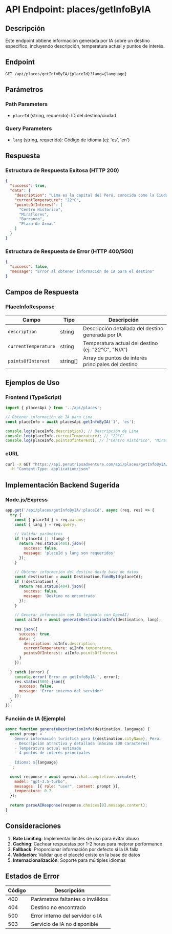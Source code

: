 # API Endpoint: places/getInfoByIA

## Descripción
Este endpoint obtiene información generada por IA sobre un destino específico, incluyendo descripción, temperatura actual y puntos de interés.

## Endpoint
```
GET /api/places/getInfoByIA/{placeId}?lang={language}
```

## Parámetros

### Path Parameters
- `placeId` (string, requerido): ID del destino/ciudad

### Query Parameters
- `lang` (string, requerido): Código de idioma (ej: 'es', 'en')

## Respuesta

### Estructura de Respuesta Exitosa (HTTP 200)
```json
{
  "success": true,
  "data": {
    "description": "Lima es la capital del Perú, conocida como la Ciudad de los Reyes. Combina historia colonial con modernidad, siendo el centro político, cultural y económico del país.",
    "currentTemperature": "22°C",
    "pointsOfInterest": [
      "Centro Histórico",
      "Miraflores",
      "Barranco",
      "Plaza de Armas"
    ]
  }
}
```

### Estructura de Respuesta de Error (HTTP 400/500)
```json
{
  "success": false,
  "message": "Error al obtener información de IA para el destino"
}
```

## Campos de Respuesta

### PlaceInfoResponse
| Campo | Tipo | Descripción |
|-------|------|-------------|
| `description` | string | Descripción detallada del destino generada por IA |
| `currentTemperature` | string | Temperatura actual del destino (ej: "22°C", "N/A") |
| `pointsOfInterest` | string[] | Array de puntos de interés principales del destino |

## Ejemplos de Uso

### Frontend (TypeScript)
```typescript
import { placesApi } from '../api/places';

// Obtener información de IA para Lima
const placeInfo = await placesApi.getInfoByIA('1', 'es');

console.log(placeInfo.description); // Descripción de Lima
console.log(placeInfo.currentTemperature); // "22°C"
console.log(placeInfo.pointsOfInterest); // ["Centro Histórico", "Miraflores", ...]
```

### cURL
```bash
curl -X GET "https://api.perutripsadventure.com/api/places/getInfoByIA/1?lang=es" \
  -H "Content-Type: application/json"
```

## Implementación Backend Sugerida

### Node.js/Express
```javascript
app.get('/api/places/getInfoByIA/:placeId', async (req, res) => {
  try {
    const { placeId } = req.params;
    const { lang } = req.query;
    
    // Validar parámetros
    if (!placeId || !lang) {
      return res.status(400).json({
        success: false,
        message: 'placeId y lang son requeridos'
      });
    }
    
    // Obtener información del destino desde base de datos
    const destination = await Destination.findById(placeId);
    if (!destination) {
      return res.status(404).json({
        success: false,
        message: 'Destino no encontrado'
      });
    }
    
    // Generar información con IA (ejemplo con OpenAI)
    const aiInfo = await generateDestinationInfo(destination, lang);
    
    res.json({
      success: true,
      data: {
        description: aiInfo.description,
        currentTemperature: aiInfo.temperature,
        pointsOfInterest: aiInfo.pointsOfInterest
      }
    });
    
  } catch (error) {
    console.error('Error en getInfoByIA:', error);
    res.status(500).json({
      success: false,
      message: 'Error interno del servidor'
    });
  }
});
```

### Función de IA (Ejemplo)
```javascript
async function generateDestinationInfo(destination, language) {
  const prompt = `
    Genera información turística para ${destination.cityName}, Perú:
    - Descripción atractiva y detallada (máximo 200 caracteres)
    - Temperatura actual estimada
    - 4 puntos de interés principales
    
    Idioma: ${language}
  `;
  
  const response = await openai.chat.completions.create({
    model: "gpt-3.5-turbo",
    messages: [{ role: "user", content: prompt }],
    temperature: 0.7
  });
  
  return parseAIResponse(response.choices[0].message.content);
}
```

## Consideraciones

1. **Rate Limiting**: Implementar límites de uso para evitar abuso
2. **Caching**: Cachear respuestas por 1-2 horas para mejorar performance
3. **Fallback**: Proporcionar información por defecto si la IA falla
4. **Validación**: Validar que el placeId existe en la base de datos
5. **Internacionalización**: Soporte para múltiples idiomas

## Estados de Error

| Código | Descripción |
|--------|-------------|
| 400 | Parámetros faltantes o inválidos |
| 404 | Destino no encontrado |
| 500 | Error interno del servidor o IA |
| 503 | Servicio de IA no disponible |
